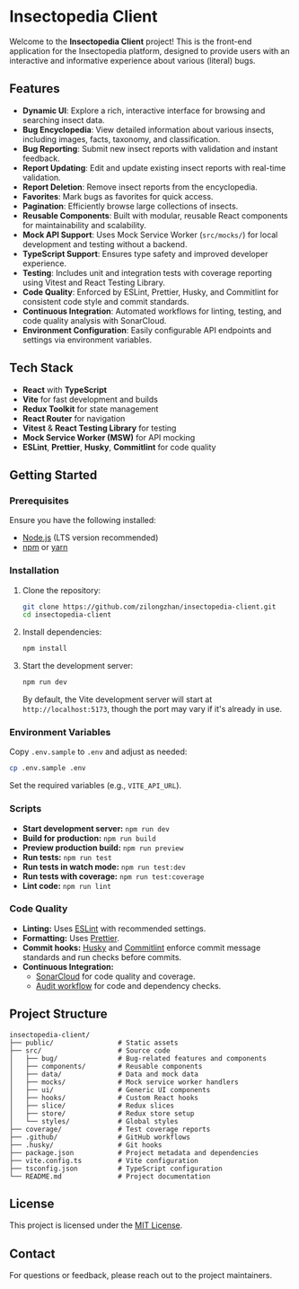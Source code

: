# Insectopedia Client

Welcome to the **Insectopedia Client** project! This is the front-end application for the Insectopedia platform, designed to provide users with an interactive and informative experience about various (literal) bugs.

## Features

- **Dynamic UI**: Explore a rich, interactive interface for browsing and searching insect data.
- **Bug Encyclopedia**: View detailed information about various insects, including images, facts, taxonomy, and classification.
- **Bug Reporting**: Submit new insect reports with validation and instant feedback.
- **Report Updating**: Edit and update existing insect reports with real-time validation.
- **Report Deletion**: Remove insect reports from the encyclopedia.
- **Favorites**: Mark bugs as favorites for quick access.
- **Pagination**: Efficiently browse large collections of insects.
- **Reusable Components**: Built with modular, reusable React components for maintainability and scalability.
- **Mock API Support**: Uses Mock Service Worker (`src/mocks/`) for local development and testing without a backend.
- **TypeScript Support**: Ensures type safety and improved developer experience.
- **Testing**: Includes unit and integration tests with coverage reporting using Vitest and React Testing Library.
- **Code Quality**: Enforced by ESLint, Prettier, Husky, and Commitlint for consistent code style and commit standards.
- **Continuous Integration**: Automated workflows for linting, testing, and code quality analysis with SonarCloud.
- **Environment Configuration**: Easily configurable API endpoints and settings via environment variables.

## Tech Stack

- **React** with **TypeScript**
- **Vite** for fast development and builds
- **Redux Toolkit** for state management
- **React Router** for navigation
- **Vitest** & **React Testing Library** for testing
- **Mock Service Worker (MSW)** for API mocking
- **ESLint**, **Prettier**, **Husky**, **Commitlint** for code quality

## Getting Started

### Prerequisites

Ensure you have the following installed:

- [Node.js](https://nodejs.org/) (LTS version recommended)
- [npm](https://www.npmjs.com/) or [yarn](https://yarnpkg.com/)

### Installation

1. Clone the repository:

   ```bash
   git clone https://github.com/zilongzhan/insectopedia-client.git
   cd insectopedia-client
   ```

2. Install dependencies:

   ```bash
   npm install
   ```

3. Start the development server:

   ```bash
   npm run dev
   ```

   By default, the Vite development server will start at `http://localhost:5173`, though the port may vary if it's already in use.

### Environment Variables

Copy `.env.sample` to `.env` and adjust as needed:

```bash
cp .env.sample .env
```

Set the required variables (e.g., `VITE_API_URL`).

### Scripts

- **Start development server:**
  `npm run dev`
- **Build for production:**
  `npm run build`
- **Preview production build:**
  `npm run preview`
- **Run tests:**
  `npm run test`
- **Run tests in watch mode:**
  `npm run test:dev`
- **Run tests with coverage:**
  `npm run test:coverage`
- **Lint code:**
  `npm run lint`

### Code Quality

- **Linting:** Uses [ESLint](eslint.config.js) with recommended settings.
- **Formatting:** Uses [Prettier](package.json).
- **Commit hooks:** [Husky](.husky/) and [Commitlint](commitlint.config.js) enforce commit message standards and run checks before commits.
- **Continuous Integration:**
  - [SonarCloud](.github/workflows/sonar.yml) for code quality and coverage.
  - [Audit workflow](.github/workflows/audit.yml) for code and dependency checks.

## Project Structure

```
insectopedia-client/
├── public/                # Static assets
├── src/                   # Source code
│   ├── bug/               # Bug-related features and components
│   ├── components/        # Reusable components
│   ├── data/              # Data and mock data
│   ├── mocks/             # Mock service worker handlers
│   ├── ui/                # Generic UI components
│   ├── hooks/             # Custom React hooks
│   ├── slice/             # Redux slices
│   ├── store/             # Redux store setup
│   └── styles/            # Global styles
├── coverage/              # Test coverage reports
├── .github/               # GitHub workflows
├── .husky/                # Git hooks
├── package.json           # Project metadata and dependencies
├── vite.config.ts         # Vite configuration
├── tsconfig.json          # TypeScript configuration
└── README.md              # Project documentation
```

## License

This project is licensed under the [MIT License](LICENSE).

## Contact

For questions or feedback, please reach out to the project maintainers.
